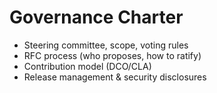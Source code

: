 # Governance Charter

- Steering committee, scope, voting rules
- RFC process (who proposes, how to ratify)
- Contribution model (DCO/CLA)
- Release management & security disclosures
